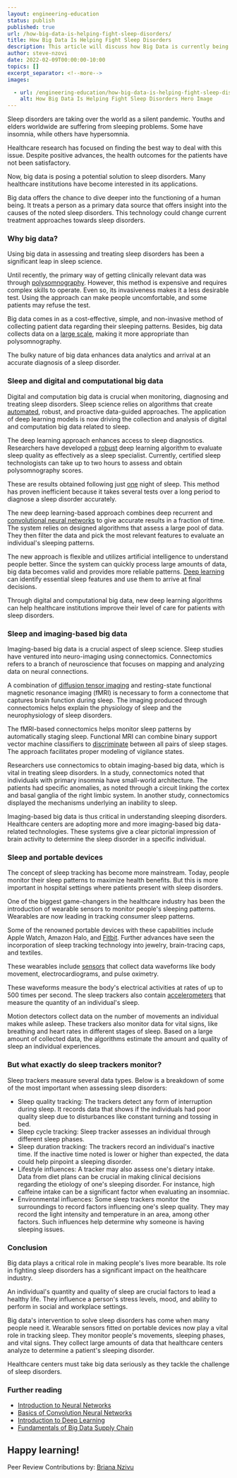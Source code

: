 ```yaml
---
layout: engineering-education
status: publish
published: true
url: /how-big-data-is-helping-fight-sleep-disorders/
title: How Big Data Is Helping Fight Sleep Disorders
description: This article will discuss how Big Data is currently being used to help fight sleeping disorders.
author: steve-nzovi
date: 2022-02-09T00:00:00-10:00
topics: []
excerpt_separator: <!--more-->
images:

  - url: /engineering-education/how-big-data-is-helping-fight-sleep-disorders/hero.jpg
    alt: How Big Data Is Helping Fight Sleep Disorders Hero Image
---
```

Sleep disorders are taking over the world as a silent pandemic. Youths and elders worldwide are suffering from sleeping problems. Some have insomnia, while others have hypersomnia.
<!--more-->
Healthcare research has focused on finding the best way to deal with this issue. Despite positive advances, the health outcomes for the patients have not been satisfactory.

Now, big data is posing a potential solution to sleep disorders. Many healthcare institutions have become interested in its applications.

Big data offers the chance to dive deeper into the functioning of a human being. It treats a person as a primary data source that offers insight into the causes of the noted sleep disorders. This technology could change current treatment approaches towards sleep disorders.

### Why big data?
Using big data in assessing and treating sleep disorders has been a significant leap in sleep science.

Until recently, the primary way of getting clinically relevant data was through [polysomnography](https://www.mayoclinic.org/tests-procedures/polysomnography/about/pac-20394877#). However, this method is expensive and requires complex skills to operate. Even so, its invasiveness makes it a less desirable test. Using the approach can make people uncomfortable, and some patients may refuse the test.

Big data comes in as a cost-effective, simple, and non-invasive method of collecting patient data regarding their sleeping patterns. Besides, big data collects data on a [large scale](https://www.passionateinmarketing.com/big-data-in-sleep-science-a-boon-to-fight-sleep-disorders/), making it more appropriate than polysomnography.

The bulky nature of big data enhances data analytics and arrival at an accurate diagnosis of a sleep disorder.

### Sleep and digital and computational big data
Digital and computation big data is crucial when monitoring, diagnosing and treating sleep disorders. Sleep science relies on algorithms that create [automated](https://www.aartisathyanarayana.org/computational-sleep-science), robust, and proactive data-guided approaches. The application of deep learning models is now driving the collection and analysis of digital and computation big data related to sleep.

The deep learning approach enhances access to sleep diagnostics. Researchers have developed a [robust](https://cse.gatech.edu/news/616715/new-deep-learning-approach-improves-access-sleep-diagnostic-testing) deep learning algorithm to evaluate sleep quality as effectively as a sleep specialist. Currently, certified sleep technologists can take up to two hours to assess and obtain polysomnography scores.

These are results obtained following just [one](https://cse.gatech.edu/news/616715/new-deep-learning-approach-improves-access-sleep-diagnostic-testing) night of sleep. This method has proven inefficient because it takes several tests over a long period to diagnose a sleep disorder accurately.

The new deep learning-based approach combines deep recurrent and [convolutional neural networks](/engineering-education/introduction-to-neural-networks/) to give accurate results in a fraction of time. The system relies on designed algorithms that assess a large pool of data. They then filter the data and pick the most relevant features to evaluate an individual's sleeping patterns.

The new approach is flexible and utilizes artificial intelligence to understand people better. Since the system can quickly process large amounts of data, big data becomes valid and provides more reliable patterns. [Deep learning](/engineering-education/introduction-to-deep-learning/) can identify essential sleep features and use them to arrive at final decisions.

Through digital and computational big data, new deep learning algorithms can help healthcare institutions improve their level of care for patients with sleep disorders.

### Sleep and imaging-based big data
Imaging-based big data is a crucial aspect of sleep science. Sleep studies have ventured into neuro-imaging using connectomics. Connectomics refers to a branch of neuroscience that focuses on mapping and analyzing data on neural connections.

A combination of [diffusion tensor imaging](https://www.ncbi.nlm.nih.gov/pmc/articles/PMC6351921/) and resting-state functional magnetic resonance imaging (fMRI) is necessary to form a connectome that captures brain function during sleep. The imaging produced through connectomics helps explain the physiology of sleep and the neurophysiology of sleep disorders.

The fMRI-based connectomics helps monitor sleep patterns by automatically staging sleep. Functional MRI can combine binary support vector machine classifiers to [discriminate](https://www.ncbi.nlm.nih.gov/pmc/articles/PMC6351921/) between all pairs of sleep stages. The approach facilitates proper modeling of vigilance states.

Researchers use connectomics to obtain imaging-based big data, which is vital in treating sleep disorders. In a study, connectomics noted that individuals with primary insomnia have small-world architecture. The patients had specific anomalies, as noted through a circuit linking the cortex and basal ganglia of the right limbic system. In another study, connectomics displayed the mechanisms underlying an inability to sleep.

Imaging-based big data is thus critical in understanding sleeping disorders. Healthcare centers are adopting more and more imaging-based big data-related technologies. These systems give a clear pictorial impression of brain activity to determine the sleep disorder in a specific individual.

### Sleep and portable devices
The concept of sleep tracking has become more mainstream. Today, people monitor their sleep patterns to maximize health benefits. But this is more important in hospital settings where patients present with sleep disorders.

One of the biggest game-changers in the healthcare industry has been the introduction of wearable sensors to monitor people's sleeping patterns. Wearables are now leading in tracking consumer sleep patterns.

Some of the renowned portable devices with these capabilities include Apple Watch, Amazon Halo, and [Fitbit](https://www.fitbit.com/). Further advances have seen the incorporation of sleep tracking technology into jewelry, brain-tracing caps, and textiles.

These wearables include [sensors](https://www.forbes.com/sites/forbestechcouncil/2021/10/06/wearables-nearables-and-airables-oh-my-the-future-of-sleep-technology/) that collect data waveforms like body movement, electrocardiograms, and pulse oximetry.

These waveforms measure the body's electrical activities at rates of up to 500 times per second. The sleep trackers also contain [accelerometers](https://www.betterup.com/blog/sleep-trackers) that measure the quantity of an individual's sleep.

Motion detectors collect data on the number of movements an individual makes while asleep. These trackers also monitor data for vital signs, like breathing and heart rates in different stages of sleep. Based on a large amount of collected data, the algorithms estimate the amount and quality of sleep an individual experiences.

### But what exactly do sleep trackers monitor?
Sleep trackers measure several data types. Below is a breakdown of some of the most important when assessing sleep disorders:
- Sleep quality tracking: The trackers detect any form of interruption during sleep. It records data that shows if the individuals had poor quality sleep due to disturbances like constant turning and tossing in bed.
- Sleep cycle tracking: Sleep tracker assesses an individual through different sleep phases.
- Sleep duration tracking: The trackers record an individual's inactive time. If the inactive time noted is lower or higher than expected, the data could help pinpoint a sleeping disorder.
- Lifestyle influences: A tracker may also assess one's dietary intake. Data from diet plans can be crucial in making clinical decisions regarding the etiology of one's sleeping disorder. For instance, high caffeine intake can be a significant factor when evaluating an insomniac.
- Environmental influences: Some sleep trackers monitor the surroundings to record factors influencing one's sleep quality. They may record the light intensity and temperature in an area, among other factors. Such influences help determine why someone is having sleeping issues.

### Conclusion
Big data plays a critical role in making people's lives more bearable. Its role in fighting sleep disorders has a significant impact on the healthcare industry.

An individual's quantity and quality of sleep are crucial factors to lead a healthy life. They influence a person's stress levels, mood, and ability to perform in social and workplace settings.

Big data's intervention to solve sleep disorders has come when many people need it. Wearable sensors fitted on portable devices now play a vital role in tracking sleep. They monitor people's movements, sleeping phases, and vital signs. They collect large amounts of data that healthcare centers analyze to determine a patient's sleeping disorder.

Healthcare centers must take big data seriously as they tackle the challenge of sleep disorders.

### Further reading
- [Introduction to Neural Networks](/engineering-education/introduction-to-neural-networks/)
- [Basics of Convolution Neural Networks](/engineering-education/basics-of-convolution-neural-networks/)
- [Introduction to Deep Learning](/engineering-education/introduction-to-deep-learning/)
- [Fundamentals of Big Data Supply Chain](/engineering-education/fundamentals-of-big-data-supply-chain/)

Happy learning!
---
Peer Review Contributions by: [Briana Nzivu](/engineering-education/authors/briana-nzivu/)
